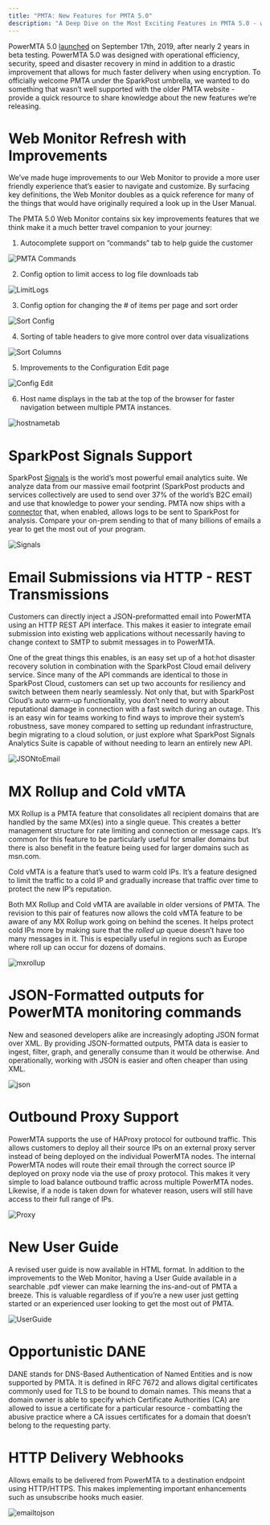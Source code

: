 ```yaml
---
title: "PMTA: New Features for PMTA 5.0"
description: "A Deep Dive on the Most Exciting Features in PMTA 5.0 - with GIFs!"
---
```


PowerMTA 5.0 [launched](https://www.sparkpost.com/blog/welcoming-powermta-5-0/) on September 17th, 2019, after nearly 2 years in beta testing. PowerMTA 5.0 was designed with operational efficiency, security, speed and disaster recovery in mind in addition to a drastic improvement that allows for much faster delivery when using encryption. To officially welcome PMTA under the SparkPost umbrella, we wanted to do something that wasn’t well supported with the older PMTA website - provide a quick resource to share knowledge about the new features we’re releasing. 

# Web Monitor Refresh with Improvements 

We’ve made huge improvements to our Web Monitor to provide a more user friendly experience that’s easier to navigate and customize. By surfacing key definitions, the Web Monitor doubles as a quick reference for many of the things that would have originally required a look up in the User Manual. 

The PMTA 5.0 Web Monitor contains six key improvements features that we think make it a much better travel companion to your journey:

1. Autocomplete support on “commands” tab to help guide the customer

![PMTA Commands](media/pmta50features/pmtacommands.gif)

2. Config option to limit access to log file downloads tab

![LimitLogs](media/pmta50features/configlimitlog.png)

3. Config option for changing the # of items per page and sort order

![Sort Config](media/pmta50features/defaultsortconfig.jpg)

4. Sorting of table headers to give more control over data visualizations

![Sort Columns](media/pmta50features/sortcolumns.gif)

5. Improvements to the Configuration Edit page

![Config Edit](media/pmta50features/configedit.gif)

6. Host name displays in the tab at the top of the browser for faster navigation between multiple PMTA instances.

![hostnametab](media/pmta50features/hostnametab.jpg)


# SparkPost Signals Support 

SparkPost [Signals](https://www.sparkpost.com/platform/signals/) is the world’s most powerful email analytics suite. We analyze data from our massive email footprint (SparkPost products and services collectively are used to send over 37% of the world’s B2C email) and use that knowledge to power your sending. PMTA now ships with a [connector](https://www.sparkpost.com/blog/deploy-sparkpost-signals-for-on-premises-part-1/) that, when enabled, allows logs to be sent to SparkPost for analysis. Compare your on-prem sending to that of many billions of emails a year to get the most out of your program. 

![Signals](media/pmta50features/signals.gif)


# Email Submissions via HTTP - REST Transmissions 

Customers can directly inject a JSON-preformatted email into PowerMTA using an HTTP REST API interface. This makes it easier to integrate email submission into existing web applications without necessarily having to change context to SMTP to submit messages in to PowerMTA.

One of the great things this enables, is an easy set up of a hot:hot disaster recovery solution in combination with the SparkPost Cloud email delivery service. Since many of the API commands are identical to those in SparkPost Cloud, customers can set up two accounts for resiliency and switch between them nearly seamlessly. Not only that, but with SparkPost Cloud’s auto warm-up functionality, you don’t need to worry about reputational damage in connection with a fast switch during an outage. This is an easy win for teams working to find ways to improve their system’s robustness, save money compared to setting up redundant infrastructure, begin migrating to a cloud solution, or just explore what SparkPost Signals Analytics Suite is capable of without needing to learn an entirely new API. 

![JSONtoEmail](media/pmta50features/jsontoemail.jpg)


# MX Rollup and Cold vMTA

MX Rollup is a PMTA feature that consolidates all recipient domains that are handled by the same MX(es) into a single queue. This creates a better management structure for rate limiting and connection or message caps. It’s common for this feature to be particularly useful for smaller domains but there is also benefit in the feature being used for larger domains such as msn.com. 

Cold vMTA is a feature that’s used to warm cold IPs. It’s a feature designed to limit the traffic to a cold IP and gradually increase that traffic over time to protect the new IP’s reputation. 

Both MX Rollup and Cold vMTA are available in older versions of PMTA. The revision to this pair of features now allows the cold vMTA feature to be aware of any MX Rollup work going on behind the scenes. It helps protect cold IPs more by making sure that the _rolled up_ queue doesn’t have too many messages in it. This is especially useful in regions such as Europe where roll up can occur for dozens of domains. 

![mxrollup](media/pmta50features/mxrollup.gif)

# JSON-Formatted outputs for PowerMTA monitoring commands

New and seasoned developers alike are increasingly adopting JSON format over XML. By providing JSON-formatted outputs, PMTA data is easier to ingest, filter, graph, and generally consume than it would be otherwise. And operationally, working with JSON is easier and often cheaper than using XML.

![json](media/pmta50features/jsonstatus.jpg)

# Outbound Proxy Support 

PowerMTA supports the use of HAProxy protocol for outbound traffic. This allows customers to deploy all their source IPs on an external proxy server instead of being deployed on the individual PowerMTA nodes. The internal PowerMTA nodes will route their email through the correct source IP deployed on proxy node via the use of proxy protocol. This makes it very simple to load balance outbound traffic across multiple PowerMTA nodes. Likewise, if a node is taken down for whatever reason, users will still have access to their full range of IPs.

![Proxy](media/pmta50features/HAProxy.jpg)


# New User Guide

A revised user guide is now available in HTML format. In addition to the improvements to the Web Monitor, having a User Guide available in a searchable .pdf viewer can make learning the ins-and-out of PMTA a breeze. This is valuable regardless of if you’re a new user just getting started or an experienced user looking to get the most out of PMTA. 

![UserGuide](media/pmta50features/usersguide.gif)


# Opportunistic DANE

DANE stands for DNS-Based Authentication of Named Entities and is now supported by PMTA. It is defined in RFC 7672 and allows digital certificates commonly used for TLS to be bound to domain names. This means that a domain owner is able to specify which Certificate Authorities (CA) are allowed to issue a certificate for a particular resource - combatting the abusive practice where a CA issues certificates for a domain that doesn’t belong to the requesting party. 


# HTTP Delivery Webhooks

Allows emails to be delivered from PowerMTA to a destination endpoint using HTTP/HTTPS. This makes implementing important enhancements such as unsubscribe hooks much easier. 

![emailtojson](media/pmta50features/emailtojson.jpg)

